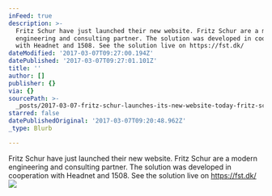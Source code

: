 ```yaml
---
inFeed: true
description: >-
  Fritz Schur have just launched their new website. Fritz Schur are a modern
  engineering and consulting partner. The solution was developed in cooperation
  with Headnet and 1508. See the solution live on https://fst.dk/
dateModified: '2017-03-07T09:27:00.194Z'
datePublished: '2017-03-07T09:27:01.101Z'
title: ''
author: []
publisher: {}
via: {}
sourcePath: >-
  _posts/2017-03-07-fritz-schur-launches-its-new-website-today-fritz-schur-is-a.md
starred: false
datePublishedOriginal: '2017-03-07T09:20:48.962Z'
_type: Blurb

---
```

Fritz Schur have just launched their new website. Fritz Schur are a modern engineering and consulting partner. The solution was developed in cooperation with Headnet and 1508\. See the solution live on https://fst.dk/
![](https://the-grid-user-content.s3-us-west-2.amazonaws.com/053f25e1-4c3e-4b49-8e5d-3a8533992b8e.png)